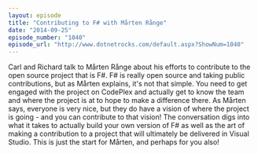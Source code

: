 ```yaml
---
layout: episode
title: "Contributing to F# with Mårten Rånge"
date: "2014-09-25"
episode_number: "1040"
episode_url: "http://www.dotnetrocks.com/default.aspx?ShowNum=1040"
---
```


Carl and Richard talk to Mårten Rånge about his efforts to contribute to the open source project that is F#. F# is really open source and taking public contributions, but as Mårten explains, it's not that simple. You need to get engaged with the project on CodePlex and actually get to know the team and where the project is at to hope to make a difference there. As Mårten says, everyone is very nice, but they do have a vision of where the project is going - and you can contribute to that vision! The conversation digs into what it takes to actually build your own version of F# as well as the art of making a contribution to a project that will ultimately be delivered in Visual Studio. This is just the start for Mårten, and perhaps for you also!
